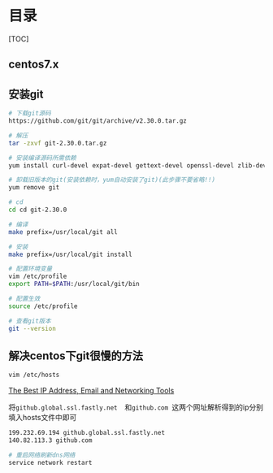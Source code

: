 # 目录

[TOC]

## centos7.x

## 安装git

 ```bash
# 下载git源码
https://github.com/git/git/archive/v2.30.0.tar.gz
 ```

```bash
# 解压
tar -zxvf git-2.30.0.tar.gz
```

```bash
# 安装编译源码所需依赖
yum install curl-devel expat-devel gettext-devel openssl-devel zlib-devel gcc perl-ExtUtils-MakeMaker
```

```bash
# 卸载旧版本的git(安装依赖时，yum自动安装了git)(此步骤不要省略!!)
yum remove git
```

```bash
# cd
cd cd git-2.30.0
```

```bash
# 编译
make prefix=/usr/local/git all
```

```bash
# 安装
make prefix=/usr/local/git install
```

```bash
# 配置环境变量
vim /etc/profile
export PATH=$PATH:/usr/local/git/bin
```

```bash
# 配置生效
source /etc/profile
```

```bash
# 查看git版本
git --version
```

## 解决centos下git很慢的方法

```bash
vim /etc/hosts
```

[The Best IP Address, Email and Networking Tools](https://www.ipaddress.com)

将`github.global.ssl.fastly.net  `和`github.com `这两个网址解析得到的ip分别填入hosts文件中即可

```bash
199.232.69.194 github.global.ssl.fastly.net  
140.82.113.3 github.com 
```

```bash
# 重启网络刷新dns网络
service network restart
```

